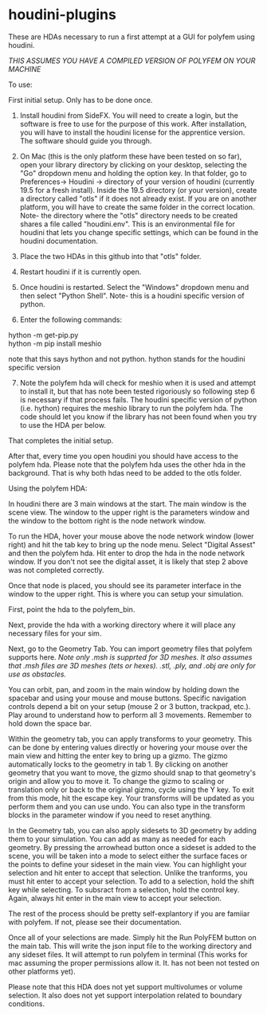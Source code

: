 # houdini-plugins

These are HDAs necessary to run a first attempt at a GUI for polyfem using houdini.

*THIS ASSUMES YOU HAVE A COMPILED VERSION OF POLYFEM ON YOUR MACHINE*

To use:

First initial setup. Only has to be done once.

1) Install houdini from SideFX. You will need to create a login, but the software is free to use for the purpose of this work. After installation, you will have to install the houdini license for the apprentice version. The software should guide you through. 

2) On Mac (this is the only platform these have been tested on so far), open your library directory by clicking on your desktop, selecting the "Go" dropdown menu and holding the option key. In that folder, go to Preferences-> Houdini -> directory of your version of houdini (currently 19.5 for a fresh install). Inside the 19.5 directory (or your version), create a directory called "otls" if it does not already exist. If you are on another platform, you will have to create the same folder in the correct location. Note- the directory where the "otls" directory needs to be created shares a file called "houdini.env". This is an environmental file for houdini that lets you change specific settings, which can be found in the houdini documentation.   

3) Place the two HDAs in this github into that "otls" folder. 

4) Restart houdini if it is currently open.

5) Once houdini is restarted. Select the "Windows" dropdown menu and then select "Python Shell". Note- this is a houdini specific version of python.

6) Enter the following commands:

  hython -m get-pip.py   
  hython -m pip install meshio
  
  note that this says hython and not python. hython stands for the houdini specific version
  
7) Note the polyfem hda will check for meshio when it is used and attempt to install it, but that has note been tested rigoriously so following step 6 is necessary if that process fails. The houdini specific version of python (i.e. hython) requires the meshio library to run the polyfem hda. The code should let you know if the library has not been found when you try to use the HDA per below.

That completes the initial setup.

After that, every time you open houdini you should have access to the polyfem hda. Please note that the polyfem hda uses the other hda in the background. That is why both hdas need to be added to the otls folder. 


Using the polyfem HDA:

In houdini there are 3 main windows at the start. The main window is the scene view. The window to the upper right is the parameters window and the window to the bottom right is the node network window. 

To run the HDA, hover your mouse above the node network window (lower right) and hit the tab key to bring up the node menu. Select "Digital Assest" and then the polyfem hda. Hit enter to drop the hda in the node network window. If you don't not see the digital asset, it is likely that step 2 above was not completed correctly.

Once that node is placed, you should see its parameter interface in the window to the upper right. This is where you can setup your simulation. 

First, point the hda to the polyfem_bin.

Next, provide the hda with a working directory where it will place any necessary files for your sim.

Next, go to the Geometry Tab. You can import geometry files that polyfem supports here. *Note only .msh is supprted for 3D meshes. It also assumes that .msh files are 3D meshes (tets or hexes). .stl, .ply, and .obj are only for use as obstacles.*

You can orbit, pan, and zoom in the main window by holding down the spacebar and using your mouse and mouse buttons. Specific navigation controls depend a bit on your setup (mouse 2 or 3 button, trackpad, etc.). Play around to understand how to perform all 3 movements.  Remember to hold down the space bar. 

Within the geometry tab, you can apply transforms to your geometry. This can be done by entering values directly or hovering your mouse over the main view and hitting the enter key to bring up a gizmo. The gizmo automatically locks to the geometry in tab 1. By clicking on another geometry that you want to move, the gizmo should snap to that geometry's origin and allow you to move it. To change the gizmo to scaling or translation only or back to the original gizmo, cycle using the Y key. To exit from this mode, hit the escape key. Your transforms will be updated as you perform them and you can use undo. You can also type in the transform blocks in the parameter window if you need to reset anything. 

In the Geometry tab, you can also apply sidesets to 3D geometry by adding them to your simulation. You can add as many as needed for each geometry. By pressing the arrowhead button once a sideset is added to the scene, you will be taken into a mode to select either the surface faces or the points to define your sideset in the main view. You can highlight your selection and hit enter to accept that selection. Unlike the tranforms, you must hit enter to accept your selection. To add to a selection, hold the shift key while selecting. To subsract from a selection, hold the control key. Again, always hit enter in the main view to accept your selection.

The rest of the process should be pretty self-explantory if you are famiiar with polyfem. If not, please see their documentation. 

Once all of your selections are made. Simply hit the Run PolyFEM button on the main tab. This will write the json input file to the working directory and any sideset files. It will attempt to run polyfem in terminal (This works for mac assuming the proper permissions allow it. It. has not been not tested on other platforms yet).

Please note that this HDA does not yet support multivolumes or volume selection. It also does not yet support interpolation related to boundary conditions.








 
